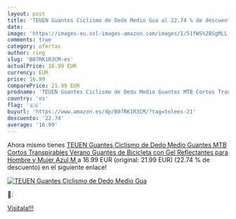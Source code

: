 ```yaml
---
layout: post
title: 'TEUEN Guantes Ciclismo de Dedo Medio Gua al 22.74 % de descuento'
date: 
image: 'https://images-eu.ssl-images-amazon.com/images/I/51fWS%2BSgMLL._SL200_.jpg'
comments: true
category: ofertas
author: ring
slug: 'B07RK1R3CM-es'
actualPrice: 16.99 EUR
currency: EUR
price: 16.99
comparePrice: 21.99 EUR
prodname: 'TEUEN Guantes Ciclismo de Dedo Medio Guantes MTB Cortos Transpirables Verano  Guantes de Bicicleta con Gel Reflectantes para Hombre y Mujer  Azul  M '
country: 'es'
flag: '🇪🇸'
buyurl: 'https://www.amazon.es/dp/B07RK1R3CM/?tag=tolees-21'
descuento: '22.74'
average: '16.99'
---
```


Ahora mismo tienes [TEUEN Guantes Ciclismo de Dedo Medio Guantes MTB Cortos Transpirables Verano  Guantes de Bicicleta con Gel Reflectantes para Hombre y Mujer  Azul  M ](https://www.amazon.es/dp/B07RK1R3CM/?tag=tolees-21) a 16.99 EUR (original: 21.99 EUR) (22.74 %  de descuento) en el siguiente enlace!

[![TEUEN Guantes Ciclismo de Dedo Medio Gua](https://images-eu.ssl-images-amazon.com/images/I/51fWS%2BSgMLL._SL200_.jpg)](https://www.amazon.es/dp/B07RK1R3CM/?tag=tolees-21)

🔎:


[Visítala!!!](https://www.amazon.es/dp/B07RK1R3CM/?tag=tolees-21)

